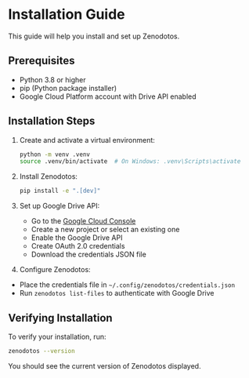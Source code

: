 # Installation Guide

This guide will help you install and set up Zenodotos.

## Prerequisites

- Python 3.8 or higher
- pip (Python package installer)
- Google Cloud Platform account with Drive API enabled

## Installation Steps

1. Create and activate a virtual environment:
   ```bash
   python -m venv .venv
   source .venv/bin/activate  # On Windows: .venv\Scripts\activate
   ```

2. Install Zenodotos:
   ```bash
   pip install -e ".[dev]"
   ```

3. Set up Google Drive API:
   - Go to the [Google Cloud Console](https://console.cloud.google.com)
   - Create a new project or select an existing one
   - Enable the Google Drive API
   - Create OAuth 2.0 credentials
   - Download the credentials JSON file

4. Configure Zenodotos:
- Place the credentials file in `~/.config/zenodotos/credentials.json`
- Run `zenodotos list-files` to authenticate with Google Drive

## Verifying Installation

To verify your installation, run:
```bash
zenodotos --version
```

You should see the current version of Zenodotos displayed.

